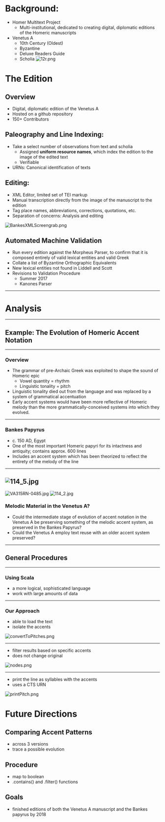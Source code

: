 # Background:
- Homer Multitext Project
	- Multi-institutional, dedicated to creating digital, diplomatic editions of the Homeric manuscripts 
- Venetus A
	- 10th Century (Oldest)
	- Byzantine
	- Deluxe Readers Guide
	- Scholia
![12r.png](https://raw.githubusercontent.com/hmteditors/hmt-22/master/keystone/12r.png)

# The Edition

## Overview
- Digital, diplomatic edition of the Venetus A
- Hosted on a github repository
- 150+ Contributors
	
## Paleography and Line Indexing: 
- Take a select number of observations from text and scholia
	- Assigned **uniform resource names**, which index the edition to the image of the edited text
	- Verifiable
- URNs: Canonical identification of texts
	
## Editing:
- XML Editor, limited set of TEI markup	
- Manual transcription directly from the image of the manuscript to the edition	
- Tag place names, abbreviations, corrections, quotations, etc.
- Separation of concerns: Analysis and editing

![BankesXMLScreengrab.png](https://raw.github.com/hmteditors/hmt-22/master/keystone/BankesXMLScreengrab.png)
	
## Automated Machine Validation
- Run every edition against the Morpheus Parser, to confirm that it is composed entirely of valid lexical entities and 	valid Greek 
- Collate a list of Byzantine Orthographic Equivalents
- New lexical entities not found in Liddell and Scott
- Revisions to Validation Procedure
	- Summer 2017
	- Kanones Parser
---
# Analysis
---
## Example: The Evolution of Homeric Accent Notation
---
### Overview
- The grammar of pre-Archaic Greek was exploited to shape the sound of Homeric epic
	- Vowel quantity = rhythm
	- Linguistic tonality = pitch
- Linguistic tonality died out from the language and was replaced by a system of grammatical accentuation
- Early accent systems would have been more reflective of Homeric melody than the more grammatically-conceived systems into which they evolved.
---
### Bankes Papyrus
- c. 150 AD, Egypt
- One of the most important Homeric papyri for its intactness and antiquity; contains approx. 600 lines
- Includes an accent system which has been theorized to reflect the entirety of the melody of the line
---
![114_5.jpg](https://raw.github.com/hmteditors/hmt-22/master/keystone/114_5.jpg)
---

![VA315RN-0485.jpg](https://raw.github.com/hmteditors/hmt-22/master/keystone/VA315RN-0485.jpg)
![114_2.jpg](https://raw.github.com/hmteditors/hmt-22/master/keystone/114_2.jpg)
### Melodic Material in the Venetus A?
- Could the intermediate stage of evolution of accent notation in the Venetus A be preserving something of the melodic accent system, as preserved in the Bankes Papyrus?
- Could the Venetus A employ text reuse with an older accent system preserved?
---
## General Procedures

---

### Using Scala
- a more logical, sophisticated language 
- work with large amounts of data

---

### Our Approach	
- able to load the text
- isolate the accents

![convertToPitches.png](https://raw.githubusercontent.com/hmteditors/hmt-22/master/keystone/convertToPitches.png)

---

- filter results based on specific accents
- does not change original

![nodes.png](https://raw.githubusercontent.com/hmteditors/hmt-22/master/keystone/nodes.png)

---

- print the line as syllables with the accents
- uses a CTS URN

![printPitch.png](https://raw.githubusercontent.com/hmteditors/hmt-22/master/keystone/printPitch.png)


# Future Directions
## Comparing Accent Patterns
- across 3 versions
- trace a possible evolution

## Procedure
- map to boolean
- .contains() and .filter() functions

## Goals
- finished editions of both the Venetus A manuscript and the Bankes papyrus by 2018
